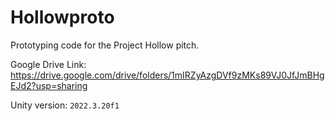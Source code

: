 # Hollowproto
Prototyping code for the Project Hollow pitch.

Google Drive Link: https://drive.google.com/drive/folders/1mIRZyAzgDVf9zMKs89VJ0JfJmBHgEJd2?usp=sharing

Unity version: `2022.3.20f1`